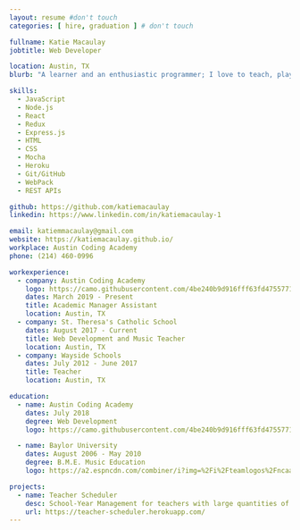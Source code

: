 ```yaml
---
layout: resume #don't touch
categories: [ hire, graduation ] # don't touch

fullname: Katie Macaulay
jobtitle: Web Developer

location: Austin, TX
blurb: "A learner and an enthusiastic programmer; I love to teach, play, and do serious work. As a beginning software developer, I love diving into projects and taking every learning opportunity. I am currently using my teaching experience to help revise curriculum for future students at Austin Coding Academy. My passion for coding has helped me create web applications for teachers. I'm an Arts enthusiast and strategic thinker."

skills:
  - JavaScript
  - Node.js
  - React
  - Redux
  - Express.js
  - HTML
  - CSS
  - Mocha
  - Heroku
  - Git/GitHub
  - WebPack
  - REST APIs

github: https://github.com/katiemacaulay
linkedin: https://www.linkedin.com/in/katiemacaulay-1

email: katiemmacaulay@gmail.com
website: https://katiemacaulay.github.io/
workplace: Austin Coding Academy
phone: (214) 460-0996

workexperience:
  - company: Austin Coding Academy
    logo: https://camo.githubusercontent.com/4be240b9d916fff63fd4755771387f2db91ccbea/687474703a2f2f656e2e67726176617461722e636f6d2f75736572696d6167652f3130373337303130302f61303835393431343535363435333631333864666161663037326337623234312e706e673f73697a653d323030
    dates: March 2019 - Present
    title: Academic Manager Assistant
    location: Austin, TX
  - company: St. Theresa's Catholic School
    dates: August 2017 - Current
    title: Web Development and Music Teacher
    location: Austin, TX
  - company: Wayside Schools
    dates: July 2012 - June 2017
    title: Teacher
    location: Austin, TX

education:
  - name: Austin Coding Academy
    dates: July 2018
    degree: Web Development
    logo: https://camo.githubusercontent.com/4be240b9d916fff63fd4755771387f2db91ccbea/687474703a2f2f656e2e67726176617461722e636f6d2f75736572696d6167652f3130373337303130302f61303835393431343535363435333631333864666161663037326337623234312e706e673f73697a653d323030

  - name: Baylor University
    dates: August 2006 - May 2010
    degree: B.M.E. Music Education
    logo: https://a2.espncdn.com/combiner/i?img=%2Fi%2Fteamlogos%2Fncaa%2F500%2F239.png

projects:
  - name: Teacher Scheduler
    desc: School-Year Management for teachers with large quantities of class loads.
    url: https://teacher-scheduler.herokuapp.com/
---
```


